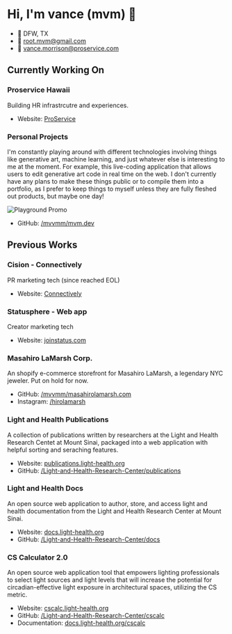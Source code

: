 # Hi, I'm vance (mvm) 👋

- 📍 DFW, TX
- 📧 [root.mvm@gmail.com](mailto:root.mvm@gmail.com)
- 📧 [vance.morrison@proservice.com](mailto:vance.morrison@proservice.com)

## Currently Working On

### Proservice Hawaii

Building HR infrastrcutre and experiences.

- Website: [ProService](https://proservice.com/)

### Personal Projects

I'm constantly playing around with different technologies involving things like generative art, machine learning, and just whatever else is interesting to me at the moment. For example, this live-coding application that allows users to edit generative art code in real time on the web. I don't currently have any plans to make these things public or to compile them into a portfolio, as I prefer to keep things to myself unless they are fully fleshed out products, but maybe one day!

![Playground Promo](img/playground-promo.gif)

- GitHub: [/mvvmm/mvm.dev](https://github.com/mvvmm/mvm.dev)

## Previous Works

### Cision - Connectively

PR marketing tech (since reached EOL)

- Website: [Connectively](https://www.connectively.us/)

### Statusphere - Web app

Creator marketing tech

- Website: [joinstatus.com](https://www.joinstatus.com/)

### Masahiro LaMarsh Corp.

An shopify e-commerce storefront for Masahiro LaMarsh, a legendary NYC jeweler. Put on hold for now.

- GitHub: [/mvvmm/masahirolamarsh.com](https://github.com/mvvmm/masahirolamarsh.com)
- Instagram: [/hirolamarsh](https://www.instagram.com/hirolamarsh)

### Light and Health Publications

A collection of publications written by researchers at the Light and Health Research Centet at Mount Sinai, packaged into a web application with helpful sorting and seraching features.

- Website: [publications.light-health.org](https://publications.light-health.org/)
- GitHub: [/Light-and-Health-Research-Center/publications](https://github.com/Light-and-Health-Research-Center/publications)

### Light and Health Docs

An open source web application to author, store, and access light and health documentation from the Light and Health Research Center at Mount Sinai.

- Website: [docs.light-health.org](https://docs.light-health.org/)
- GitHub: [/Light-and-Health-Research-Center/docs](https://github.com/Light-and-Health-Research-Center/docs)

### CS Calculator 2.0

An open source web application tool that empowers lighting professionals to select light sources and light levels that will increase the potential for circadian-effective light exposure in architectural spaces, utilizing the CS metric. 

- Website: [cscalc.light-health.org](https://cscalc.light-health.org)
- GitHub: [/Light-and-Health-Research-Center/cscalc](https://github.com/Light-and-Health-Research-Center/cscalc)
- Documentation: [docs.light-health.org/cscalc](https://docs.light-health.org/cscalc)
